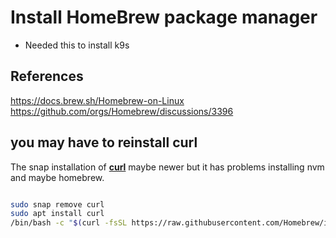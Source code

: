 # Install HomeBrew package manager

- Needed this to install k9s

## References

<https://docs.brew.sh/Homebrew-on-Linux>
<https://github.com/orgs/Homebrew/discussions/3396>

## you may have to reinstall curl
The snap installation of **[curl](https://stackoverflow.com/questions/67541374/nvm-getting-permission-denied-with-nvm-install-command)**
 maybe newer but it has problems installing nvm and maybe homebrew.

```bash

sudo snap remove curl
sudo apt install curl
/bin/bash -c "$(curl -fsSL https://raw.githubusercontent.com/Homebrew/install/HEAD/install.sh)"

```
